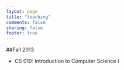 ```yaml
---
layout: page
title: "teaching"
comments: false
sharing: false
footer: true
---
```


##Fall 2013
* CS 010: Introduction to Computer Science I